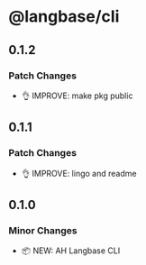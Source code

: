 # @langbase/cli

## 0.1.2

### Patch Changes

- 👌 IMPROVE: make pkg public

## 0.1.1

### Patch Changes

- 👌 IMPROVE: lingo and readme

## 0.1.0

### Minor Changes

- 📦 NEW: AH Langbase CLI
